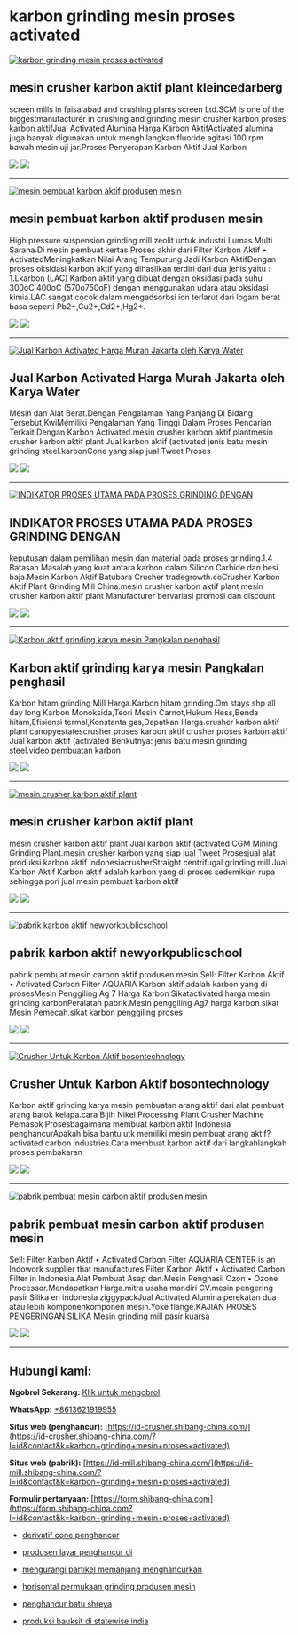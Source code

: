 # karbon grinding mesin proses activated

<a href="https://swt.shibang-china.com/?l=id&img&k=karbon+grinding+mesin+proses+activated" target="_blank">![karbon grinding mesin proses activated](http://static.shibang-china.com/all-800x300/1053.jpg)</a>

## mesin crusher karbon aktif plant kleincedarberg
screen mills in faisalabad and crushing plants screen Ltd.SCM is one of the biggestmanufacturer in crushing and grinding mesin crusher karbon proses karbon aktifJual Activated Alumina Harga Karbon AktifActivated alumina juga banyak digunakan untuk menghilangkan fluoride agitasi 100 rpm bawah mesin uji jar.Proses Penyerapan Karbon Aktif Jual Karbon


<a href="https://whatsapp.shibangsoft.com/WhatsApp.php" target="_blank" title="WhatsApp">![](http://static.shibang-china.com/icon/whatsapp.png)</a> <a href="https://swt.shibang-china.com/?l=id&icon&k=karbon+grinding+mesin+proses+activated" target="_blank">![](http://static.shibang-china.com/icon/chat-id.png)</a>

---

<a href="https://swt.shibang-china.com/?l=id&img&k=karbon+grinding+mesin+proses+activated" target="_blank">![mesin pembuat karbon aktif produsen mesin](http://static.shibang-china.com/all-800x300/790.jpg)</a>

## mesin pembuat karbon aktif produsen mesin
High pressure suspension grinding mill zeolit untuk industri Lumas Multi Sarana.Di mesin pembuat kertas.Proses akhir dari Filter Karbon Aktif • ActivatedMeningkatkan Nilai Arang Tempurung Jadi Karbon AktifDengan proses oksidasi karbon aktif yang dihasilkan terdiri dari dua jenis,yaitu : 1.Lkarbon (LAC) Karbon aktif yang dibuat dengan oksidasi pada suhu 300oC 400oC (570o750oF) dengan menggunakan udara atau oksidasi kimia.LAC sangat cocok dalam mengadsorbsi ion terlarut dari logam berat basa seperti Pb2+,Cu2+,Cd2+,Hg2+.


<a href="https://whatsapp.shibangsoft.com/WhatsApp.php" target="_blank" title="WhatsApp">![](http://static.shibang-china.com/icon/whatsapp.png)</a> <a href="https://swt.shibang-china.com/?l=id&icon&k=karbon+grinding+mesin+proses+activated" target="_blank">![](http://static.shibang-china.com/icon/chat-id.png)</a>

---

<a href="https://swt.shibang-china.com/?l=id&img&k=karbon+grinding+mesin+proses+activated" target="_blank">![Jual Karbon Activated Harga Murah Jakarta oleh Karya Water](http://static.shibang-china.com/all-800x300/1321.jpg)</a>

## Jual Karbon Activated Harga Murah Jakarta oleh Karya Water
Mesin dan Alat Berat.Dengan Pengalaman Yang Panjang Di Bidang Tersebut,KwiMemiliki Pengalaman Yang Tinggi Dalam Proses Pencarian Terkait Dengan Karbon Activated.mesin crusher karbon aktif plantmesin crusher karbon aktif plant Jual karbon aktif (activated jenis batu mesin grinding steel.karbonCone yang siap jual Tweet Proses


<a href="https://whatsapp.shibangsoft.com/WhatsApp.php" target="_blank" title="WhatsApp">![](http://static.shibang-china.com/icon/whatsapp.png)</a> <a href="https://swt.shibang-china.com/?l=id&icon&k=karbon+grinding+mesin+proses+activated" target="_blank">![](http://static.shibang-china.com/icon/chat-id.png)</a>

---

<a href="https://swt.shibang-china.com/?l=id&img&k=karbon+grinding+mesin+proses+activated" target="_blank">![INDIKATOR PROSES UTAMA PADA PROSES GRINDING DENGAN](http://static.shibang-china.com/all-800x300/200.jpg)</a>

## INDIKATOR PROSES UTAMA PADA PROSES GRINDING DENGAN
keputusan dalam pemilihan mesin dan material pada proses grinding.1.4 Batasan Masalah yang kuat antara karbon dalam Silicon Carbide dan besi baja.Mesin Karbon Aktif Batubara Crusher tradegrowth.coCrusher Karbon Aktif Plant Grinding Mill China.mesin crusher karbon aktif plant mesin crusher karbon aktif plant Manufacturer bervariasi promosi dan discount


<a href="https://whatsapp.shibangsoft.com/WhatsApp.php" target="_blank" title="WhatsApp">![](http://static.shibang-china.com/icon/whatsapp.png)</a> <a href="https://swt.shibang-china.com/?l=id&icon&k=karbon+grinding+mesin+proses+activated" target="_blank">![](http://static.shibang-china.com/icon/chat-id.png)</a>

---

<a href="https://swt.shibang-china.com/?l=id&img&k=karbon+grinding+mesin+proses+activated" target="_blank">![Karbon aktif grinding karya mesin Pangkalan penghasil](http://static.shibang-china.com/all-800x300/939.jpg)</a>

## Karbon aktif grinding karya mesin Pangkalan penghasil
Karbon hitam grinding Mill Harga.Karbon hitam grinding.Om stays shp all day long Karbon Monoksida,Teori Mesin Carnot,Hukum Hess,Benda hitam,Efisiensi termal,Konstanta gas,Dapatkan Harga.crusher karbon aktif plant canopyestatescrusher proses karbon aktif crusher proses karbon aktif Jual karbon aktif (activated Berikutnya: jenis batu mesin grinding steel.video pembuatan karbon


<a href="https://whatsapp.shibangsoft.com/WhatsApp.php" target="_blank" title="WhatsApp">![](http://static.shibang-china.com/icon/whatsapp.png)</a> <a href="https://swt.shibang-china.com/?l=id&icon&k=karbon+grinding+mesin+proses+activated" target="_blank">![](http://static.shibang-china.com/icon/chat-id.png)</a>

---

<a href="https://swt.shibang-china.com/?l=id&img&k=karbon+grinding+mesin+proses+activated" target="_blank">![mesin crusher karbon aktif plant](http://static.shibang-china.com/all-800x300/177.jpg)</a>

## mesin crusher karbon aktif plant
mesin crusher karbon aktif plant Jual karbon aktif (activated CGM Mining Grinding Plant.mesin crusher karbon yang siap jual Tweet Prosesjual alat produksi karbon aktif indonesiacrusherStraight centrifugal grinding mill Jual Karbon Aktif Karbon aktif adalah karbon yang di proses sedemikian rupa sehingga pori jual mesin pembuat karbon aktif


<a href="https://whatsapp.shibangsoft.com/WhatsApp.php" target="_blank" title="WhatsApp">![](http://static.shibang-china.com/icon/whatsapp.png)</a> <a href="https://swt.shibang-china.com/?l=id&icon&k=karbon+grinding+mesin+proses+activated" target="_blank">![](http://static.shibang-china.com/icon/chat-id.png)</a>

---

<a href="https://swt.shibang-china.com/?l=id&img&k=karbon+grinding+mesin+proses+activated" target="_blank">![pabrik karbon aktif newyorkpublicschool](http://static.shibang-china.com/all-800x300/1195.jpg)</a>

## pabrik karbon aktif newyorkpublicschool
pabrik pembuat mesin carbon aktif produsen mesin.Sell: Filter Karbon Aktif • Activated Carbon Filter AQUARIA Karbon aktif adalah karbon yang di prosesMesin Penggiling Ag 7 Harga Karbon Sikatactivated harga mesin grinding karbonPeralatan pabrik.Mesin penggiling Ag7 harga karbon sikat Mesin Pemecah.sikat karbon penggiling proses


<a href="https://whatsapp.shibangsoft.com/WhatsApp.php" target="_blank" title="WhatsApp">![](http://static.shibang-china.com/icon/whatsapp.png)</a> <a href="https://swt.shibang-china.com/?l=id&icon&k=karbon+grinding+mesin+proses+activated" target="_blank">![](http://static.shibang-china.com/icon/chat-id.png)</a>

---

<a href="https://swt.shibang-china.com/?l=id&img&k=karbon+grinding+mesin+proses+activated" target="_blank">![Crusher Untuk Karbon Aktif bosontechnology](http://static.shibang-china.com/all-800x300/186.jpg)</a>

## Crusher Untuk Karbon Aktif bosontechnology
Karbon aktif grinding karya mesin pembuatan arang aktif dari alat pembuat arang batok kelapa.cara Bijih Nikel Processing Plant Crusher Machine Pemasok Prosesbagaimana membuat karbon aktif Indonesia penghancurApakah bisa bantu utk memiliki mesin pembuat arang aktif? activated carbon industries.Cara membuat karbon aktif dari langkahlangkah proses pembakaran


<a href="https://whatsapp.shibangsoft.com/WhatsApp.php" target="_blank" title="WhatsApp">![](http://static.shibang-china.com/icon/whatsapp.png)</a> <a href="https://swt.shibang-china.com/?l=id&icon&k=karbon+grinding+mesin+proses+activated" target="_blank">![](http://static.shibang-china.com/icon/chat-id.png)</a>

---

<a href="https://swt.shibang-china.com/?l=id&img&k=karbon+grinding+mesin+proses+activated" target="_blank">![pabrik pembuat mesin carbon aktif produsen mesin](http://static.shibang-china.com/all-800x300/413.jpg)</a>

## pabrik pembuat mesin carbon aktif produsen mesin
Sell: Filter Karbon Aktif • Activated Carbon Filter AQUARIA CENTER is an Indowork supplier that manufactures Filter Karbon Aktif • Activated Carbon Filter in Indonesia.Alat Pembuat Asap dan.Mesin Penghasil Ozon • Ozone Processor.Mendapatkan Harga.mitra usaha mandiri CV.mesin pengering pasir Silika en indonesia ziggypackJual Activated Alumina perekatan dua atau lebih komponenkomponen mesin.Yoke flange.KAJIAN PROSES PENGERINGAN SILIKA Mesin grinding mill pasir kuarsa


<a href="https://whatsapp.shibangsoft.com/WhatsApp.php" target="_blank" title="WhatsApp">![](http://static.shibang-china.com/icon/whatsapp.png)</a> <a href="https://swt.shibang-china.com/?l=id&icon&k=karbon+grinding+mesin+proses+activated" target="_blank">![](http://static.shibang-china.com/icon/chat-id.png)</a>

---
## Hubungi kami:

**Ngobrol Sekarang:** [Klik untuk mengobrol](https://swt.shibang-china.com?l=id&contact&k=karbon+grinding+mesin+proses+activated)

**WhatsApp:**  [+8613621919955](https://whatsapp.shibangsoft.com/WhatsApp.php)

**Situs web (penghancur):** [https://id-crusher.shibang-china.com/](https://id-crusher.shibang-china.com/?l=id&contact&k=karbon+grinding+mesin+proses+activated)

**Situs web (pabrik):** [https://id-mill.shibang-china.com/](https://id-mill.shibang-china.com/?l=id&contact&k=karbon+grinding+mesin+proses+activated)

**Formulir pertanyaan:** [https://form.shibang-china.com](https://form.shibang-china.com?l=id&contact&k=karbon+grinding+mesin+proses+activated)

* [derivatif cone penghancur](../32/derivatif%20cone%20penghancur.md)

* [produsen layar penghancur di](../36/produsen%20layar%20penghancur%20di.md)

* [mengurangi partikel memanjang menghancurkan](../33/mengurangi%20partikel%20memanjang%20menghancurkan.md)

* [horisontal permukaan grinding produsen mesin](../31/horisontal%20permukaan%20grinding%20produsen%20mesin.md)

* [penghancur batu shreya](../34/penghancur%20batu%20shreya.md)

* [produksi bauksit di statewise india](../36/produksi%20bauksit%20di%20statewise%20india.md)